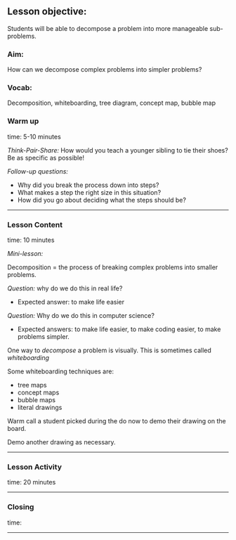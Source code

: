 ## Lesson objective:
Students will be able to decompose a problem into more manageable sub-problems.

### Aim:
How can we decompose complex problems into simpler problems?

### Vocab:
Decomposition, whiteboarding, tree diagram, concept map, bubble map

### Warm up
time: 5-10 minutes

*Think-Pair-Share:*
How would you teach a younger sibling to tie their shoes? Be as specific as possible!

*Follow-up questions:*
- Why did you break the process down into steps?
- What makes a step the right size in this situation?
- How did you go about deciding what the steps should be?

---

### Lesson Content
time: 10 minutes

*Mini-lesson:*

Decomposition = the process of breaking complex problems into smaller problems.

*Question:* why do we do this in real life?
- Expected answer: to make life easier

*Question:* Why do we do this in computer science?
- Expected answers: to make life easier, to make coding easier, to make problems simpler.

One way to *decompose* a problem is visually. This is sometimes called *whiteboarding*

Some whiteboarding techniques are:
- tree maps
- concept maps
- bubble maps
- literal drawings

Warm call a student picked during the do now to demo their drawing on the board.

Demo another drawing as necessary. 

---

### Lesson Activity
time: 20 minutes



---

### Closing
time:

---
